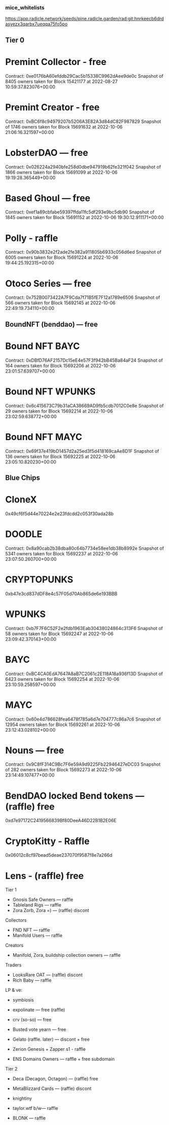 ### mice_whitelists

https://app.radicle.network/seeds/pine.radicle.garden/rad:git:hnrkeecb6drdasyezx3qarbx7ueqqa75fo5po


## Tier 0
# Premint Collector - free
Contract: 0xe0176bA60efddb29Cac5b15338C9962dAee9de0c
Snapshot of 8405 owners taken for Block 15421177 at 2022-08-27 10:59:37.823076+00:00
# Premint Creator - free
Contract: 0xBC6f8c94979207b5206A3E82A3d84dC82F987829
Snapshot of 1746 owners taken for Block 15691632 at 2022-10-06 21:06:16.321597+00:00
# LobsterDAO — free
Contract: 0x026224a2940bfe258d0dbe947919b62fe321f042
Snapshot of 1866 owners taken for Block 15691099 at 2022-10-06 19:19:28.365449+00:00

# Based Ghoul — free
Contract: 0xef1a89cbfabe59397ffda11fc5df293e9bc5db90
Snapshot of 1845 owners taken for Block 15691152 at 2022-10-06 19:30:12.911171+00:00

# Polly - raffle
Contract: 0x90b3832e2f2ade2fe382a911805b6933c056d6ed
Snapshot of 6005 owners taken for Block 15691224 at 2022-10-06 19:44:25.192315+00:00

# Otoco Series — free
Contract: 0x752B0073422A7F9Cda7f71B5fE7F12a1789e6506
Snapshot of 566 owners taken for Block 15692145 at 2022-10-06 22:49:19.734110+00:00


## BoundNFT (benddao) — free
# Bound NFT BAYC
Contract: 0xDBfD76AF2157Dc15eE4e57F3f942bB45Ba84aF24
Snapshot of 164 owners taken for Block 15692206 at 2022-10-06 23:01:57.639707+00:00
# Bound NFT WPUNKS
Contract: 0x6c415673C79b31aCA38669AD9fb5cdb7012C0e8e
Snapshot of 29 owners taken for Block 15692214 at 2022-10-06 23:02:59.638772+00:00
# Bound NFT MAYC
Contract: 0x69f37e419bD1457d2a25ed3f5d418169caAe8D1F
Snapshot of 136 owners taken for Block 15692225 at 2022-10-06 23:05:10.820230+00:00

## Blue Chips
# CloneX
0x49cf6f5d44e70224e2e23fdcdd2c053f30ada28b

# DOODLE
Contract: 0x8a90cab2b38dba80c64b7734e58ee1db38b8992e
Snapshot of 5341 owners taken for Block 15692237 at 2022-10-06 23:07:50.260700+00:00

# CRYPTOPUNKS
0xb47e3cd837dDF8e4c57F05d70Ab865de6e193BBB

# WPUNKS
Contract: 0xb7F7F6C52F2e2fdb1963Eab30438024864c313F6
Snapshot of 58 owners taken for Block 15692247 at 2022-10-06 23:09:42.370143+00:00

# BAYC
Contract: 0xBC4CA0EdA7647A8aB7C2061c2E118A18a936f13D
Snapshot of 6423 owners taken for Block 15692254 at 2022-10-06 23:10:59.258597+00:00

# MAYC
Contract: 0x60e4d786628fea6478f785a6d7e704777c86a7c6
Snapshot of 12954 owners taken for Block 15692261 at 2022-10-06 23:12:43.028102+00:00

# Nouns — free
Contract: 0x9C8fF314C9Bc7F6e59A9d9225Fb22946427eDC03
Snapshot of 282 owners taken for Block 15692273 at 2022-10-06 23:14:49.107477+00:00

# BendDAO locked Bend tokens — (raffle) free
0xd7e97172C2419566839Bf80DeeA46D22B1B2E06E

# CryptoKitty - Raffle
0x06012c8cf97bead5deae237070f9587f8e7a266d

# Lens - (raffle) free

Tier 1


- Gnosis Safe Owners — raffle
- Tableland Rigs — raffle
- Zora Zorb, Zora =) — (raffle) discont


Collectors
- FND NFT — raffle
- Manifold Users — raffle

Creators
- Manifold, Zora, buildship collection owners — raffle


Traders
- LooksRare OAT — (raffle) discont
- Rich Baby — raffle


LP & ve:
- symbiosis
- expolinate — free (raffle)
- crv (so-so) — free
- Busted vote yearn — free
- Gelato (raffle. later) — discont + free


- Zerion Genesis + Zapper s1 - raffle

- ENS Domains Owners — raffle + free subdomain


Tier 2
- Deca (Decagon, Octagon) — (raffle) free
- MetaBlizzard Cards — (raffle) discont 
- knightiny

- taylor.wtf b/w— raffle
- BLONK — raffle






